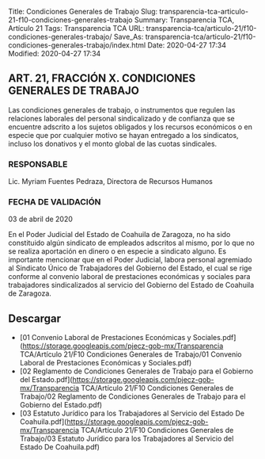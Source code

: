 Title: Condiciones Generales de Trabajo
Slug: transparencia-tca-articulo-21-f10-condiciones-generales-trabajo
Summary: Transparencia TCA, Artículo 21
Tags: Transparencia TCA
URL: transparencia-tca/articulo-21/f10-condiciones-generales-trabajo/
Save_As: transparencia-tca/articulo-21/f10-condiciones-generales-trabajo/index.html
Date: 2020-04-27 17:34
Modified: 2020-04-27 17:34


## ART. 21, FRACCIÓN X. CONDICIONES GENERALES DE TRABAJO

Las condiciones generales de trabajo, o instrumentos que regulen las relaciones laborales del personal sindicalizado y de confianza que se encuentre adscrito a los sujetos obligados y los recursos económicos o en especie que por cualquier motivo se hayan entregado a los sindicatos, incluso los donativos y el monto global de las cuotas sindicales.


### RESPONSABLE

Lic. Myriam Fuentes Pedraza, Directora de Recursos Humanos


### FECHA DE VALIDACIÓN

03 de abril de 2020


En el Poder Judicial del Estado de Coahuila de Zaragoza, no ha sido constituido algún sindicato de empleados adscritos al mismo, por lo que no se realiza aportación en dinero o en especie a sindicato alguno. Es importante mencionar que en el Poder Judicial, labora personal agremiado al Sindicato Único de Trabajadores del Gobierno del Estado, el cual se rige conforme al convenio laboral de prestaciones económicas y sociales para trabajadores sindicalizados al servicio del Gobierno del Estado de Coahuila de Zaragoza.



## Descargar


* [01 Convenio Laboral de Prestaciones Económicas y Sociales.pdf](https://storage.googleapis.com/pjecz-gob-mx/Transparencia TCA/Artículo 21/F10 Condiciones Generales de Trabajo/01 Convenio Laboral de Prestaciones Económicas y Sociales.pdf)
* [02 Reglamento de Condiciones Generales de Trabajo para el Gobierno del Estado.pdf](https://storage.googleapis.com/pjecz-gob-mx/Transparencia TCA/Artículo 21/F10 Condiciones Generales de Trabajo/02 Reglamento de Condiciones Generales de Trabajo para el Gobierno del Estado.pdf)
* [03 Estatuto Jurídico para los Trabajadores al Servicio del Estado De Coahuila.pdf](https://storage.googleapis.com/pjecz-gob-mx/Transparencia TCA/Artículo 21/F10 Condiciones Generales de Trabajo/03 Estatuto Jurídico para los Trabajadores al Servicio del Estado De Coahuila.pdf)


